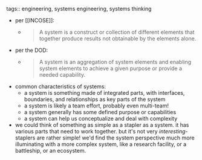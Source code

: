 tags:: engineering, systems engineering, systems thinking

- per [[INCOSE]]:
	- > A system is a construct or collection of different elements that together produce results not obtainable by the elements alone.
- per the DOD:
	- > A system is an aggregation of system elements and enabling system elements to achieve a given purpose or provide a needed capability.
- common characteristics of systems:
	- a system is something made of integrated parts, with interfaces, boundaries, and relationships as key parts of the system
	- a system is likely a team effort, probably even multi-team!
	- a system generally has some defined purpose or capabilities
	- a system can help us conceptualize and deal with complexity
- we could think of something as simple as a stapler as a system. it has various parts that need to work together. but it's not very *interesting*- staplers are rather simple! we'd find the system perspective much more illuminating with a more complex system, like a research facility, or a battleship, or an ecosystem.